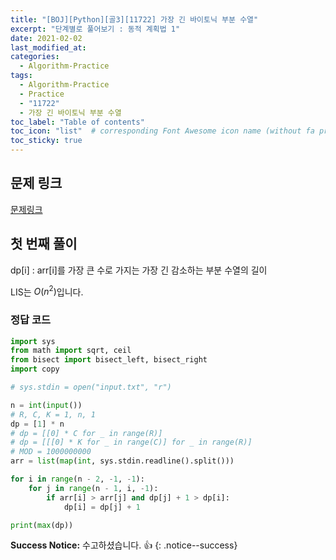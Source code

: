 ```yaml
---
title: "[BOJ][Python][골3][11722] 가장 긴 바이토닉 부분 수열"
excerpt: "단계별로 풀어보기 : 동적 계획법 1"
date: 2021-02-02
last_modified_at:
categories:
  - Algorithm-Practice
tags:
  - Algorithm-Practice
  - Practice
  - "11722"
  - 가장 긴 바이토닉 부분 수열
toc_label: "Table of contents"
toc_icon: "list"  # corresponding Font Awesome icon name (without fa prefix)
toc_sticky: true
---
```


## 문제 링크

[문제링크](https://www.acmicpc.net/problem/11722)  

## 첫 번째 풀이 

dp[i] : arr[i]를 가장 큰 수로 가지는 가장 긴 감소하는 부분 수열의 길이

LIS는 $O(n^2)$입니다.  

### 정답 코드

```python
import sys
from math import sqrt, ceil
from bisect import bisect_left, bisect_right
import copy

# sys.stdin = open("input.txt", "r")

n = int(input())
# R, C, K = 1, n, 1
dp = [1] * n
# dp = [[0] * C for _ in range(R)]
# dp = [[[0] * K for _ in range(C)] for _ in range(R)]
# MOD = 1000000000
arr = list(map(int, sys.stdin.readline().split()))

for i in range(n - 2, -1, -1):
    for j in range(n - 1, i, -1):
        if arr[i] > arr[j] and dp[j] + 1 > dp[i]:
            dp[i] = dp[j] + 1

print(max(dp))

```

**Success Notice:**
수고하셨습니다. :+1:
{: .notice--success}